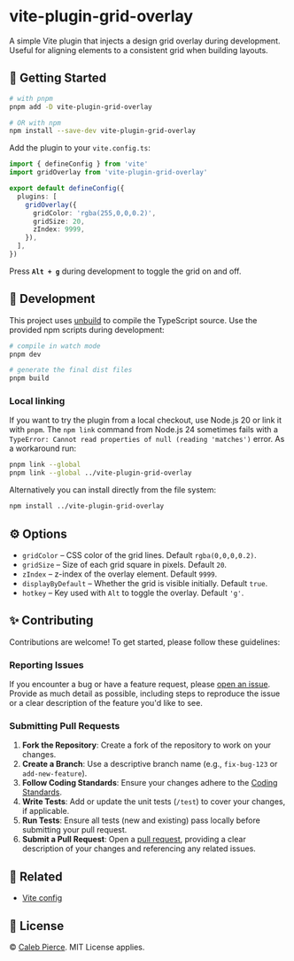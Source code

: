 # vite-plugin-grid-overlay

A simple Vite plugin that injects a design grid overlay during development. Useful for aligning elements to a consistent grid when building layouts.

## 🚀 Getting Started

```bash
# with pnpm
pnpm add -D vite-plugin-grid-overlay

# OR with npm
npm install --save-dev vite-plugin-grid-overlay
```

Add the plugin to your `vite.config.ts`:

```ts
import { defineConfig } from 'vite'
import gridOverlay from 'vite-plugin-grid-overlay'

export default defineConfig({
  plugins: [
    gridOverlay({
      gridColor: 'rgba(255,0,0,0.2)',
      gridSize: 20,
      zIndex: 9999,
    }),
  ],
})
```

Press **`Alt + g`** during development to toggle the grid on and off.

## 🔨 Development

This project uses [unbuild](https://github.com/unjs/unbuild) to compile the
TypeScript source. Use the provided npm scripts during development:

```bash
# compile in watch mode
pnpm dev

# generate the final dist files
pnpm build
```

### Local linking

If you want to try the plugin from a local checkout, use Node.js 20 or link it
with `pnpm`. The `npm link` command from Node.js 24 sometimes fails with a
`TypeError: Cannot read properties of null (reading 'matches')` error. As a
workaround run:

```bash
pnpm link --global
pnpm link --global ../vite-plugin-grid-overlay
```

Alternatively you can install directly from the file system:

```bash
npm install ../vite-plugin-grid-overlay
```

## ⚙️ Options

- `gridColor` – CSS color of the grid lines. Default `rgba(0,0,0,0.2)`.
- `gridSize` – Size of each grid square in pixels. Default `20`.
- `zIndex` – z-index of the overlay element. Default `9999`.
- `displayByDefault` – Whether the grid is visible initially. Default `true`.
- `hotkey` – Key used with `Alt` to toggle the overlay. Default `'g'`.

## ✨ Contributing

Contributions are welcome! To get started, please follow these guidelines:

### Reporting Issues

If you encounter a bug or have a feature request, please [open an issue](https://github.com/ridgehkr/vite-plugin-grid-overlay/issues). Provide as much detail as possible, including steps to reproduce the issue or a clear description of the feature you'd like to see.

### Submitting Pull Requests

1. **Fork the Repository**: Create a fork of the repository to work on your changes.
2. **Create a Branch**: Use a descriptive branch name (e.g., `fix-bug-123` or `add-new-feature`).
3. **Follow Coding Standards**: Ensure your changes adhere to the [Coding Standards](CODING_STANDARDS.md).
4. **Write Tests**: Add or update the unit tests (`/test`) to cover your changes, if applicable.
5. **Run Tests**: Ensure all tests (new and existing) pass locally before submitting your pull request.
6. **Submit a Pull Request**: Open a [pull request](https://github.com/ridgehkr/vite-plugin-grid-overlay/pulls), providing a clear description of your changes and referencing any related issues.

## 🔗 Related

- [Vite config](https://vite.dev/config/)

## 🪪 License

© [Caleb Pierce](https://calebpierce.dev). MIT License applies.
